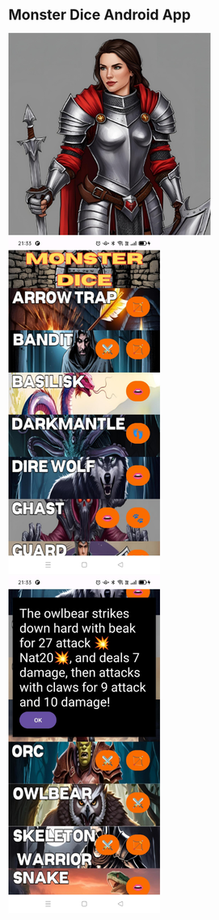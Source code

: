 # Monster Dice Android App

<img src="https://github.com/SapporoAlex/Monster-Dice-Android/blob/main/forReadMe/3.png" width="400px" height="auto">
<img src="https://github.com/SapporoAlex/Monster-Dice-Android/blob/main/forReadMe/1.jpg" width="300px" height="auto"> <img src="https://github.com/SapporoAlex/Monster-Dice-Android/blob/main/forReadMe/2.jpg" width="300px" height="auto">
